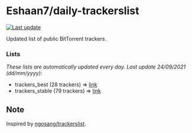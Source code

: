 
# Eshaan7/daily-trackerslist 

[![Last update](https://img.shields.io/badge/Last%20update-24/09/2021-blue.svg)](#)

Updated list of public BitTorrent trackers.

### Lists
*These lists are automatically updated every day. Last update 24/09/2021 (_dd/mm/yyyy_):*

* trackers_best (28 trackers) => [link](https://raw.githubusercontent.com/eshaan7/daily-trackerslist/master/trackers_best.txt)
* trackers_stable (79 trackers) => [link](https://raw.githubusercontent.com/eshaan7/daily-trackerslist/master/trackers_stable.txt)

## Note

Inspired by [ngosang/trackerslist](https://github.com/ngosang/trackerslist).
